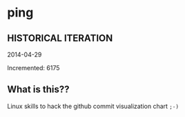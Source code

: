 # ping

## HISTORICAL ITERATION
2014-04-29

Incremented: 6175

## What is this?? 
Linux skills to hack the github commit visualization chart `;-)`
